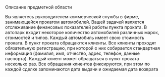 Описание предметной области

Вы являетесь руководителем коммерческой службы в фирме, занимающейся прокатом автомобилей. Вашей задачей является отслеживание финансовых показателей работы пункта проката. В автопарк входит некоторое количество автомобилей различных марок, стоимостей и типов. Каждый автомобиль имеет свою стоимость проката. В пункт проката обращаются клиенты. Все клиенты проходят обязательную регистрацию, при которой о них собирается стандартная информация (фамилия, имя, отчество, адрес, телефон, данные паспорта). Каждый клиент может обращаться в пункт проката несколько раз. Все обращения клиентов фиксируются, при этом по каждой сделке запоминаются дата выдачи и ожидаемая дата возврата
